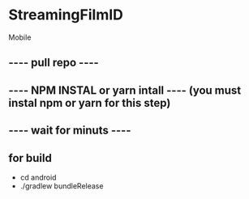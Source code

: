 # StreamingFilmID
Mobile
## ---- pull repo ----
## ---- NPM INSTAL or yarn intall ---- (you must instal npm or yarn for this step)
## ---- wait for minuts ----
## for build 
- cd android
- ./gradlew bundleRelease
